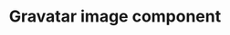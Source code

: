 ---
id: 3
title: Gravatar image component
description: Gravatar image component
template: component.hbs
tags:
  - components
  - ember.js
  - gravatar
  - image
---